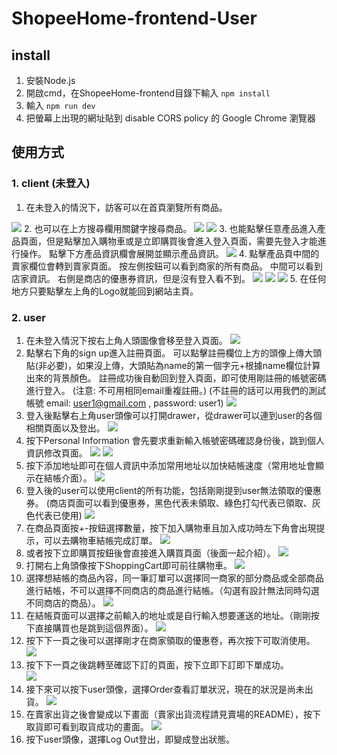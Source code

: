 # ShopeeHome-frontend-User

## install

1. 安裝Node.js
2. 開啟cmd，在ShopeeHome-frontend目錄下輸入 `npm install`
3. 輸入 `npm run dev`
4. 把螢幕上出現的網址貼到 disable CORS policy 的 Google Chrome 瀏覽器 

## 使用方式

### 1. client (未登入)
   1. 在未登入的情況下，訪客可以在首頁瀏覽所有商品。
   <img src='./README_image/client_HomePage.png'/>
   2. 也可以在上方搜尋欄用關鍵字搜尋商品。
   <img src='./README_image/client_search_success.png'/>
   <img src='./README_image/client_search_fail.png'/>
   3. 也能點擊任意產品進入產品頁面，但是點擊加入購物車或是立即購買後會進入登入頁面，需要先登入才能進行操作。
      點擊下方產品資訊欄會展開並顯示產品資訊。
   <img src='./README_image/client_productPage.png' />
   4. 點擊產品頁中間的賣家欄位會轉到賣家頁面。
      按左側按鈕可以看到商家的所有商品。
      中間可以看到店家資訊。
      右側是商店的優惠券資訊，但是沒有登入看不到。
      <img src='./README_image/client_shopPage_product.png'/>
      <img src='./README_image/client_shopPage_description.png'/>
      <img src='./README_image/client_shopPage_coupon.png'/>
   5. 在任何地方只要點擊左上角的Logo就能回到網站主頁。

### 2. user 
   1. 在未登入情況下按右上角人頭圖像會移至登入頁面。
      <img src='./README_image/user_loginPage.png'/>
   2. 點擊右下角的sign up進入註冊頁面。
      可以點擊註冊欄位上方的頭像上傳大頭貼(非必要)，如果沒上傳，大頭貼為name的第一個字元+根據name欄位計算出來的背景顏色。
      註冊成功後自動回到登入頁面，即可使用剛註冊的帳號密碼進行登入。
      (注意: 不可用相同email重複註冊。)
      (不註冊的話可以用我們的測試帳號 email: user1@gmail.com , password: user1)
      <img src='./README_image/user_signupPage.png'/>
   3. 登入後點擊右上角user頭像可以打開drawer，從drawer可以連到user的各個相關頁面以及登出。
      <img src='./README_image/user_drawerPage.png'/>
   4. 按下Personal Information 會先要求重新輸入帳號密碼確認身份後，跳到個人資訊修改頁面。
      <img src='./README_image/user_confirmPage'/>
      <img src='./README_image/user_InfprmationPage'/>
   5. 按下添加地址即可在個人資訊中添加常用地址以加快結帳速度（常用地址會顯示在結帳介面）。
      <img src='./README_image/user_addressPage'/>
   6. 登入後的user可以使用client的所有功能，包括剛剛提到user無法領取的優惠券。
      (商店頁面可以看到優惠券，黑色代表未領取、綠色打勾代表已領取、灰色代表已使用)
      <img src='./README_image/user_shopPage_coupon.png'/>
   7. 在商品頁面按+-按鈕選擇數量，按下加入購物車且加入成功時左下角會出現提示，可以去購物車結帳完成訂單。
      <img src='./README_image/user_shopping_1'/>
   8. 或者按下立即購買按鈕後會直接進入購買頁面（後面一起介紹）。
      <img src='./README_image/user_shopping_2'/>
   9. 打開右上角頭像按下ShoppingCart即可前往購物車。
      <img src='./README_image/user_createOrderPage_1'/>
   10. 選擇想結帳的商品內容，同一筆訂單可以選擇同一商家的部分商品或全部商品進行結帳，不可以選擇不同商店的商品進行結帳。（勾選有設計無法同時勾選不同商店的商品）。
       <img src='./README_image/user_createOrderPage_2'/>
   11. 在結帳頁面可以選擇之前輸入的地址或是自行輸入想要運送的地址。（剛剛按下直接購買也是跳到這個界面）。
       <img src='./README_image/user_createOrderPage_3'/>
   12. 按下下一頁之後可以選擇剛才在商家領取的優惠卷，再次按下可取消使用。
       <img src='./README_image/user_createOrderPage_4'/>
   13. 按下下一頁之後跳轉至確認下訂的頁面，按下立即下訂即下單成功。    
      <img src='./README_image/user_createOrderPage_5'/>
   14. 接下來可以按下user頭像，選擇Order查看訂單狀況，現在的狀況是尚未出貨。
       <img src='./README_image/user_createOrderPage_6'/>
   15. 在賣家出貨之後會變成以下畫面（賣家出貨流程請見賣場的README），按下取貨即可看到取貨成功的畫面。
       <img src='./README_image/user_createOrderPage_7'/>
   16. 按下user頭像，選擇Log Out登出，即變成登出狀態。

